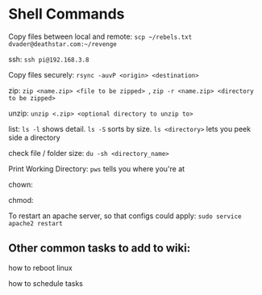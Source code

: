 # Shell Commands

Copy files between local and remote: `scp ~/rebels.txt dvader@deathstar.com:~/revenge`

ssh: `ssh pi@192.168.3.8`

Copy files securely: `rsync -auvP <origin> <destination>`

zip: `zip <name.zip> <file to be zipped> `, `zip -r <name.zip> <directory to be zipped> `

unzip: `unzip <.zip> <optional directory to unzip to>`

list: `ls -l` shows detail. `ls -S` sorts by size. `ls <directory>` lets you peek side a directory

check file / folder size: `du -sh <directory_name> `

Print Working Directory: `pws` tells you where you're at

chown: 

chmod: 

To restart an apache server, so that configs could apply: `sudo service apache2 restart`

## Other common tasks to add to wiki:

how to reboot linux

how to schedule tasks
